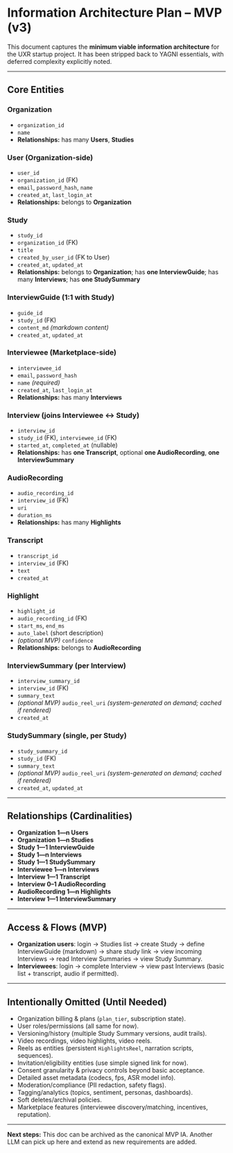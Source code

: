 # Information Architecture Plan – MVP (v3)

This document captures the **minimum viable information architecture** for the UXR startup project. It has been stripped back to YAGNI essentials, with deferred complexity explicitly noted.

---

## Core Entities

### Organization
- `organization_id`
- `name`
- **Relationships:** has many **Users**, **Studies**

### User (Organization-side)
- `user_id`
- `organization_id` (FK)
- `email`, `password_hash`, `name`
- `created_at`, `last_login_at`
- **Relationships:** belongs to **Organization**

### Study
- `study_id`
- `organization_id` (FK)
- `title`
- `created_by_user_id` (FK to User)
- `created_at`, `updated_at`
- **Relationships:** belongs to **Organization**; has **one InterviewGuide**; has many **Interviews**; has **one StudySummary**

### InterviewGuide (1:1 with Study)
- `guide_id`
- `study_id` (FK)
- `content_md` *(markdown content)*
- `created_at`, `updated_at`

### Interviewee (Marketplace-side)
- `interviewee_id`
- `email`, `password_hash`
- `name` *(required)*
- `created_at`, `last_login_at`
- **Relationships:** has many **Interviews**

### Interview (joins Interviewee ↔ Study)
- `interview_id`
- `study_id` (FK), `interviewee_id` (FK)
- `started_at`, `completed_at` (nullable)
- **Relationships:** has **one Transcript**, optional **one AudioRecording**, **one InterviewSummary**

### AudioRecording
- `audio_recording_id`
- `interview_id` (FK)
- `uri`
- `duration_ms`
- **Relationships:** has many **Highlights**

### Transcript
- `transcript_id`
- `interview_id` (FK)
- `text`
- `created_at`

### Highlight
- `highlight_id`
- `audio_recording_id` (FK)
- `start_ms`, `end_ms`
- `auto_label` (short description)
- *(optional MVP)* `confidence`
- **Relationships:** belongs to **AudioRecording**

### InterviewSummary (per Interview)
- `interview_summary_id`
- `interview_id` (FK)
- `summary_text`
- *(optional MVP)* `audio_reel_uri` *(system-generated on demand; cached if rendered)*
- `created_at`

### StudySummary (single, per Study)
- `study_summary_id`
- `study_id` (FK)
- `summary_text`
- *(optional MVP)* `audio_reel_uri` *(system-generated on demand; cached if rendered)*
- `created_at`, `updated_at`

---

## Relationships (Cardinalities)
- **Organization 1—n Users**
- **Organization 1—n Studies**
- **Study 1—1 InterviewGuide**
- **Study 1—n Interviews**
- **Study 1—1 StudySummary**
- **Interviewee 1—n Interviews**
- **Interview 1—1 Transcript**
- **Interview 0–1 AudioRecording**
- **AudioRecording 1—n Highlights**
- **Interview 1—1 InterviewSummary**

---

## Access & Flows (MVP)
- **Organization users**: login → Studies list → create Study → define InterviewGuide (markdown) → share study link → view incoming Interviews → read Interview Summaries → view Study Summary.
- **Interviewees**: login → complete Interview → view past Interviews (basic list + transcript, audio if permitted).

---

## Intentionally Omitted (Until Needed)
- Organization billing & plans (`plan_tier`, subscription state).
- User roles/permissions (all same for now).
- Versioning/history (multiple Study Summary versions, audit trails).
- Video recordings, video highlights, video reels.
- Reels as entities (persistent `HighlightsReel`, narration scripts, sequences).
- Invitation/eligibility entities (use simple signed link for now).
- Consent granularity & privacy controls beyond basic acceptance.
- Detailed asset metadata (codecs, fps, ASR model info).
- Moderation/compliance (PII redaction, safety flags).
- Tagging/analytics (topics, sentiment, personas, dashboards).
- Soft deletes/archival policies.
- Marketplace features (interviewee discovery/matching, incentives, reputation).

---

**Next steps:** This doc can be archived as the canonical MVP IA. Another LLM can pick up here and extend as new requirements are added.